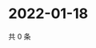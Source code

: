 # 2022-01-18

共 0 条

<!-- BEGIN WEIBO -->
<!-- 最后更新时间 Tue Jan 18 2022 09:57:37 GMT+0800 (China Standard Time) -->

<!-- END WEIBO -->
